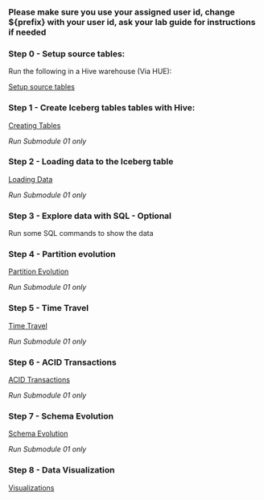 ### Please make sure you use your assigned user id, change ${prefix} with your user id, ask your lab guide for instructions if needed 
### Step 0 - Setup source tables:
Run the following in a Hive warehouse (Via HUE):

[Setup source tables](Assets/SQL/cdw_hive_vw_setup.sql)



### Step 1 - Create Iceberg tables tables with Hive:
[ Creating Tables ](Modules/Module%2002%20-%20Creating%20Tables/README.md)

*Run Submodule 01 only*

### Step 2 - Loading data to the Iceberg table
[ Loading Data ](Modules/Module%2003%20-%20Loading%20Data/README.md)

*Run Submodule 01 only*

### Step 3 - Explore data with SQL - Optional
Run some SQL commands to show the data

### Step 4 - Partition evolution
[Partition Evolution](Modules/Module%2004%20-%20Partition%20Evolution/README.md)

*Run Submodule 01 only*

### Step 5 - Time Travel
[ Time Travel ](Modules/Module%2006%20-%20Time%20Travel/README.md)

*Run Submodule 01 only*

### Step 6 - ACID Transactions
[ACID Transactions](Modules/Module%2007%20-%20ACID%20Transactions/README.md)

*Run Submodule 01 only*

### Step 7 - Schema Evolution
[Schema Evolution](Modules/Module%2008%20-%20Schema%20Evolution/README.md)

*Run Submodule 01 only*

### Step 8 - Data Visualization
[Visualizations](Modules/Module%2011%20-%20Visualizations/README.md)
